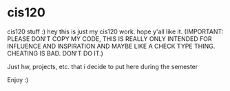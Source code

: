 # cis120
cis120 stuff :)
hey
this is just my cis120 work. hope y'all like it.
(IMPORTANT: PLEASE DON'T COPY MY CODE, THIS IS REALLY ONLY INTENDED FOR INFLUENCE AND INSPIRATION AND MAYBE LIKE A CHECK TYPE THING.
CHEATING IS BAD. DON'T DO IT.)

Just hw, projects, etc. that i decide to put here during the semester

Enjoy :)
